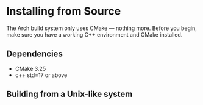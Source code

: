 # Installing from Source

The Arch build system only uses CMake &mdash; nothing more. Before you begin, make sure you have a working C++ environment and CMake installed.

## Dependencies

- CMake 3.25
- c++ std=17 or above

## Building from a Unix-like system

